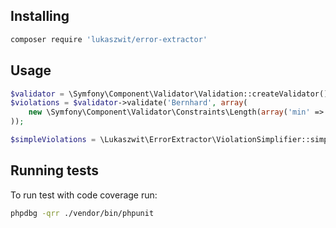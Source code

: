 
## Installing

```bash
composer require 'lukaszwit/error-extractor'
```

## Usage

```php
$validator = \Symfony\Component\Validator\Validation::createValidator();
$violations = $validator->validate('Bernhard', array(
    new \Symfony\Component\Validator\Constraints\Length(array('min' => 10)),
));

$simpleViolations = \Lukaszwit\ErrorExtractor\ViolationSimplifier::simplify(...$violations);

```

## Running tests

To run test with code coverage run:
```bash
phpdbg -qrr ./vendor/bin/phpunit
```
